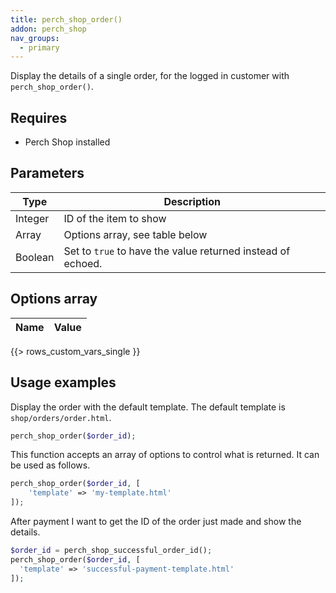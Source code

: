 ```yaml
---
title: perch_shop_order()
addon: perch_shop
nav_groups:
  - primary
---
```


Display the details of a single order, for the logged in customer with `perch_shop_order()`.

## Requires

- Perch Shop installed

## Parameters

| Type | Description |
|-|-|
| Integer | ID of the item to show |
| Array   | Options array, see table below |
| Boolean | Set to `true` to have the value returned instead of echoed. |


## Options array

|Name|Value|
|-|-|
{{> rows_custom_vars_single }}

## Usage examples

Display the order with the default template. The default template is `shop/orders/order.html`.

```php
perch_shop_order($order_id);
```

This function accepts an array of options to control what is returned. It can be used as follows.

```php
perch_shop_order($order_id, [
    'template' => 'my-template.html'
]);
```

After payment I want to get the ID of the order just made and show the details.

```php
$order_id = perch_shop_successful_order_id();
perch_shop_order($order_id, [
  'template' => 'successful-payment-template.html'
]);
```
